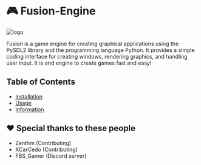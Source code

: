 # 🎮 Fusion-Engine

![logo](https://user-images.githubusercontent.com/106883655/233103547-5693b2a3-22b9-4b68-ac2a-7220f16d48df.png)

Fusion is a game engine for creating graphical applications using the PySDL2 library and the programming language Python. It provides a simple coding interface for creating windows,
rendering graphics, and handling user input. It is and engine to create
games fast and easy!

## Table of Contents
- [Installation](pages/install.md)
- [Usage](wiki.md)
- [Information](pages/info.md)

## ❤️ Special thanks to these people

- Zenthm (Contributing)
- XCarCedo (Contributing)
- FBS_Gamer (Discord server)

